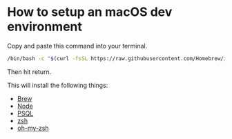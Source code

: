 # How to setup an macOS dev environment

Copy and paste this command into your terminal.

```bash
/bin/bash -c "$(curl -fsSL https://raw.githubusercontent.com/Homebrew/install/master/install.sh)" && brew install node && brew install postgresql && brew install zsh zsh-completions && sh -c "$(curl -fsSL https://raw.githubusercontent.com/robbyrussell/oh-my-zsh/master/tools/install.sh)"
```

Then hit return.

This will install the following things:

- [Brew](https://brew.sh/)
- [Node](https://nodejs.org/en/)
- [PSQL](https://www.postgresql.org/)
- [zsh](https://www.zsh.org/)
- [oh-my-zsh](https://ohmyz.sh/)
